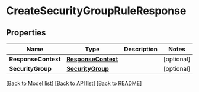 # CreateSecurityGroupRuleResponse

## Properties

Name | Type | Description | Notes
------------ | ------------- | ------------- | -------------
**ResponseContext** | [**ResponseContext**](ResponseContext.md) |  | [optional] 
**SecurityGroup** | [**SecurityGroup**](SecurityGroup.md) |  | [optional] 

[[Back to Model list]](../README.md#documentation-for-models) [[Back to API list]](../README.md#documentation-for-api-endpoints) [[Back to README]](../README.md)


